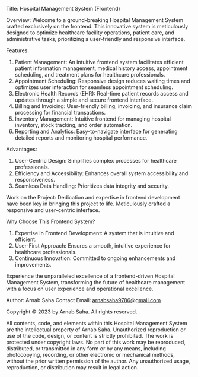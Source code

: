 Title: Hospital Management System (Frontend)

Overview:
Welcome to a ground-breaking Hospital Management System crafted exclusively on the frontend. This innovative system is meticulously designed to optimize healthcare facility operations, patient care, and administrative tasks, prioritizing a user-friendly and responsive interface.


Features:
1.	Patient Management: An intuitive frontend system facilitates efficient patient information management, medical history access, appointment scheduling, and treatment plans for healthcare professionals.
2.	Appointment Scheduling: Responsive design reduces waiting times and optimizes user interaction for seamless appointment scheduling.
3.	Electronic Health Records (EHR): Real-time patient records access and updates through a simple and secure frontend interface.
4.	Billing and Invoicing: User-friendly billing, invoicing, and insurance claim processing for financial transactions.
5.	Inventory Management: Intuitive frontend for managing hospital inventory, stock tracking, and order automation.
6.	Reporting and Analytics: Easy-to-navigate interface for generating detailed reports and monitoring hospital performance.


Advantages:
1.	User-Centric Design: Simplifies complex processes for healthcare professionals.
2.	Efficiency and Accessibility: Enhances overall system accessibility and responsiveness.
3.	Seamless Data Handling: Prioritizes data integrity and security.

Work on the Project:
Dedication and expertise in frontend development have been key in bringing this project to life. Meticulously crafted a responsive and user-centric interface.


Why Choose This Frontend System?
1.	Expertise in Frontend Development: A system that is intuitive and efficient.
2.	User-First Approach: Ensures a smooth, intuitive experience for healthcare professionals.
3.	Continuous Innovation: Committed to ongoing enhancements and improvements.
 
Experience the unparalleled excellence of a frontend-driven Hospital Management System, transforming the future of healthcare management with a focus on user experience and operational excellence.


Author: Arnab Saha
Contact Email: arnabsaha9786@gmail.com

Copyright © 2023 by Arnab Saha. All rights reserved.

All contents, code, and elements within this Hospital Management System are the intellectual property of Arnab Saha. Unauthorized reproduction or use of the code, design, or content is strictly prohibited. The work is protected under copyright laws. No part of this work may be reproduced, distributed, or transmitted in any form or by any means, including photocopying, recording, or other electronic or mechanical methods, without the prior written permission of the author. Any unauthorized usage, reproduction, or distribution may result in legal action.
